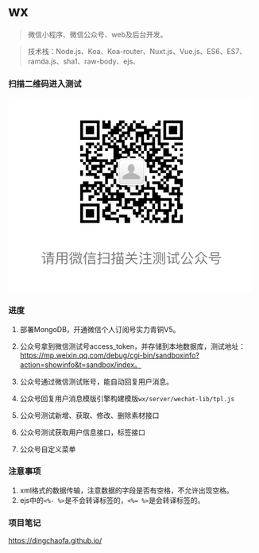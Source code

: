 # wx

> 微信小程序、微信公众号、web及后台开发。

>技术栈：Node.js、Koa、Koa-router、Nuxt.js、Vue.js、ES6、ES7、ramda.js、sha1、raw-body、ejs、


### 扫描二维码进入测试

![测试二维码](https://raw.githubusercontent.com/dingchaofa/wx/master/static/img/test_account.png)


### 进度
1. 部署MongoDB，开通微信个人订阅号实力青铜V5。

2. 公众号拿到微信测试号access_token，并存储到本地数据库，测试地址：https://mp.weixin.qq.com/debug/cgi-bin/sandboxinfo?action=showinfo&t=sandbox/index。

3. 公众号通过微信测试账号，能自动回复用户消息。

4. 公众号回复用户消息模版引擎构建模版`wx/server/wechat-lib/tpl.js`

5. 公众号测试新增、获取、修改、删除素材接口

6. 公众号测试获取用户信息接口，标签接口

7. 公众号自定义菜单


### 注意事项

1. xml格式的数据传输，注意数据的字段是否有空格，不允许出现空格。
2. ejs中的`<%- %>`是不会转译标签的，`<%= %>`是会转译标签的。

### 项目笔记
https://dingchaofa.github.io/